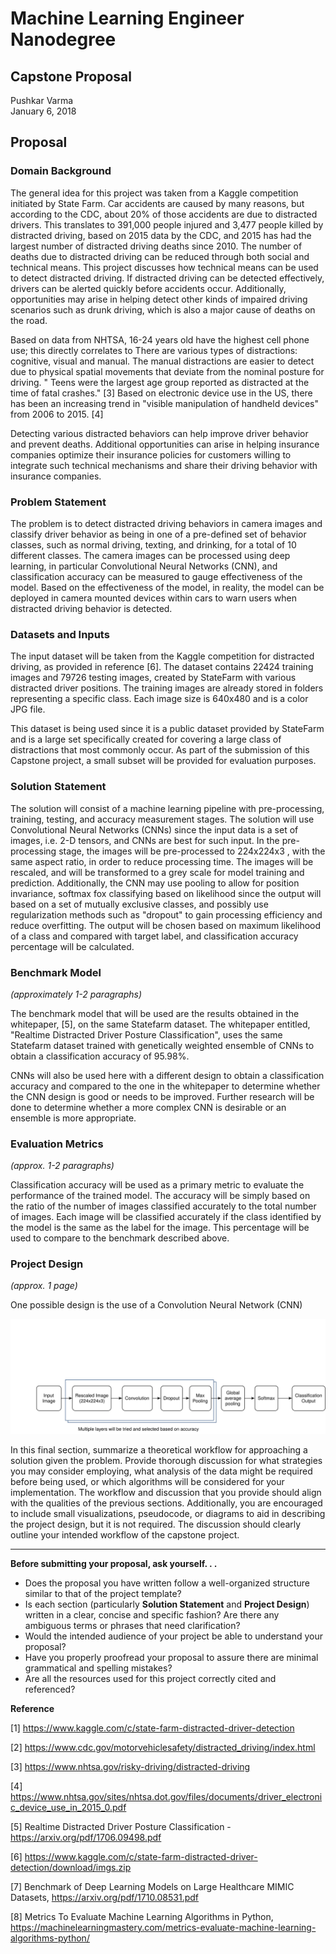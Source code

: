 # Machine Learning Engineer Nanodegree
## Capstone Proposal
Pushkar Varma  
January 6, 2018

## Proposal

### Domain Background

The general idea for this project was taken from a Kaggle competition initiated by State Farm.  Car accidents are caused by many reasons, but according to the CDC, about 20% of those accidents are due to distracted drivers.  This translates to 391,000 people injured and 3,477 people killed by distracted driving, based on 2015 data by the CDC, and 2015 has had the largest number of distracted driving deaths since 2010.  The number of deaths due to distracted driving can be reduced through both social and technical means.  This project discusses how technical means can be used to detect distracted driving.  If distracted driving can be detected effectively, drivers can be alerted quickly before accidents occur.  Additionally, opportunities may arise in helping detect other kinds of impaired driving scenarios such as drunk driving, which is also a major cause of deaths on the road.  

Based on data from NHTSA, 16-24 years old have the highest cell phone use; this directly correlates to
There are various types of distractions: cognitive, visual and manual.  The manual distractions are easier to detect due to physical spatial movements that deviate from the nominal posture for driving.  " Teens were the largest age group reported as distracted at the time of fatal crashes." [3]  Based on electronic device use in the US, there has been an increasing trend in "visible manipulation of handheld devices" from 2006 to 2015. [4]

Detecting various distracted behaviors can help improve driver behavior and prevent deaths.  Additional opportunities can arise in helping insurance companies optimize their insurance policies for customers willing to integrate such technical mechanisms and share their driving behavior with insurance companies.

### Problem Statement

The problem is to detect distracted driving behaviors in camera images and classify driver behavior as being in one of a pre-defined set of behavior classes, such as normal driving, texting, and drinking, for a total of 10 different classes.
The camera images can be processed using deep learning, in particular Convolutional Neural Networks (CNN), and classification accuracy can be measured to gauge effectiveness of the model.  Based on the effectiveness of the model, in reality, the model can be deployed in camera mounted devices within cars to warn users when distracted driving behavior is detected.

### Datasets and Inputs

The input dataset will be taken from the Kaggle competition for distracted driving, as provided in reference [6].
The dataset contains 22424 training images and 79726 testing images, created by StateFarm with various distracted driver positions.  The training images are already stored in folders representing a specific class.
Each image size is 640x480 and is a color JPG file.

This dataset is being used since it is a public dataset provided by StateFarm and is a large set specifically created for covering a large class of distractions that most commonly occur.  As part of the submission of this Capstone project, a small subset will be provided for evaluation purposes.

### Solution Statement

The solution will consist of a machine learning pipeline with pre-processing, training, testing, and accuracy measurement stages.  The solution will use Convolutional Neural Networks (CNNs) since the input data is a set of images, i.e. 2-D tensors, and CNNs are best for such input.  In the pre-processing stage, the images will be pre-processed to 224x224x3 , with the same aspect ratio, in order to reduce processing time.  The images will be rescaled, and will be transformed to a grey scale for model training and prediction.  Additionally, the CNN may use pooling to allow for position invariance, softmax fox classifying based on likelihood since the output will  based on a set of mutually exclusive classes, and possibly use regularization methods such as "dropout" to gain processing efficiency and reduce overfitting.   The output will be chosen based on maximum likelihood of a class and compared with target label, and classification accuracy percentage will be calculated.

### Benchmark Model
_(approximately 1-2 paragraphs)_

The benchmark model that will be used are the results obtained in the whitepaper, [5], on the same Statefarm dataset.
The whitepaper entitled, "Realtime Distracted Driver Posture Classification", uses the same Statefarm dataset trained with genetically weighted ensemble of CNNs to obtain a classification accuracy of 95.98%.

CNNs will also be used here with a different design to obtain a classification accuracy and compared to the one in the whitepaper to determine whether the CNN design is good or needs to be improved.  Further research will be done to determine whether a more complex CNN is desirable or an ensemble is more appropriate.

### Evaluation Metrics
_(approx. 1-2 paragraphs)_

Classification accuracy will be used as a primary metric to evaluate the performance of the trained model.   The accuracy will be simply based on the ratio of the number of images classified accurately to the total number of images.  Each image will be classified accurately if the class identified by the model is the same as the label for the image.  This percentage will be used to compare to the benchmark described above.

### Project Design
_(approx. 1 page)_

One possible design is the use of a Convolution Neural Network (CNN)

![Project Design](./cnn-design-1.svg)

In this final section, summarize a theoretical workflow for approaching a solution given the problem. Provide thorough discussion for what strategies you may consider employing, what analysis of the data might be required before being used, or which algorithms will be considered for your implementation. The workflow and discussion that you provide should align with the qualities of the previous sections. Additionally, you are encouraged to include small visualizations, pseudocode, or diagrams to aid in describing the project design, but it is not required. The discussion should clearly outline your intended workflow of the capstone project.

-----------

**Before submitting your proposal, ask yourself. . .**

- Does the proposal you have written follow a well-organized structure similar to that of the project template?
- Is each section (particularly **Solution Statement** and **Project Design**) written in a clear, concise and specific fashion? Are there any ambiguous terms or phrases that need clarification?
- Would the intended audience of your project be able to understand your proposal?
- Have you properly proofread your proposal to assure there are minimal grammatical and spelling mistakes?
- Are all the resources used for this project correctly cited and referenced?

**Reference**

[1] https://www.kaggle.com/c/state-farm-distracted-driver-detection

[2] https://www.cdc.gov/motorvehiclesafety/distracted_driving/index.html

[3] https://www.nhtsa.gov/risky-driving/distracted-driving

[4] https://www.nhtsa.gov/sites/nhtsa.dot.gov/files/documents/driver_electronic_device_use_in_2015_0.pdf

[5] Realtime Distracted Driver Posture Classification - https://arxiv.org/pdf/1706.09498.pdf

[6] https://www.kaggle.com/c/state-farm-distracted-driver-detection/download/imgs.zip

[7] Benchmark of Deep Learning Models on Large Healthcare MIMIC Datasets, https://arxiv.org/pdf/1710.08531.pdf

[8] Metrics To Evaluate Machine Learning Algorithms in Python, https://machinelearningmastery.com/metrics-evaluate-machine-learning-algorithms-python/
